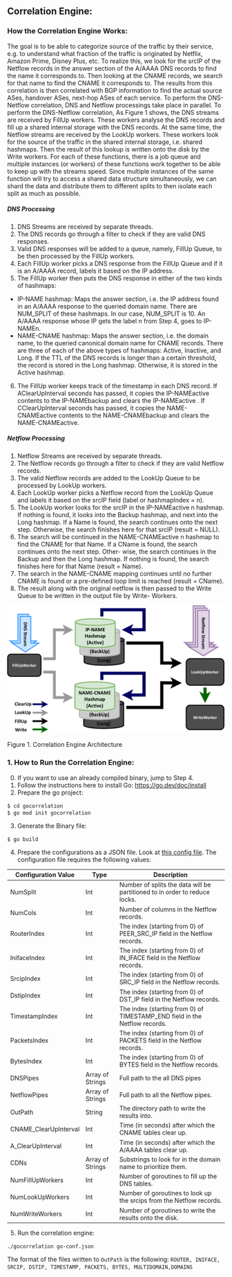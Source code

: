 ## Correlation Engine:

### How the Correlation Engine Works:

The goal is to be able to categorize source of the traffic by their service, e.g. to understand what fraction of the traffic is originated by Netflix, Amazon Prime, Disney Plus, etc.
To realize this, we look for the srcIP of the Netflow records in the answer section of the A/AAAA DNS records to find the name it corresponds to.
Then looking at the CNAME records, we search for that name to find the CNAME it corresponds to. 
The results from this correlation is then correlated with BGP information to find the actual source ASes, handover ASes, next-hop ASes of each service. 
To perform the DNS-Netflow correlation, DNS and Netflow processings take place in parallel. 
To perform the DNS-Netflow correlation, As Figure 1 shows, the DNS streams are received by FillUp workers. 
These workers analyse the DNS records and fill up a shared internal storage with the DNS records. 
At the same time, the Netflow streams are received by the LookUp workers. 
These workers look for the source of the traffic in the shared internal storage, i.e. shared hashmaps.
Then the result of this lookup is written onto the disk by the Write workers.
For each of these functions, there is a job queue and multiple instances (or workers) of these functions work together to be able to keep up with the streams speed. 
Since multiple instances of the same function will try to access a shared data structure simultaneously, we can shard the data and distribute them to different splits to then isolate each split as much as possible. 

##### DNS Processing
1. DNS Streams are received by separate threads.
2. The DNS records go through a filter to check if they are valid DNS responses.
3. Valid DNS responses will be added to a queue, namely, FillUp Queue, to be then processed by the FillUp workers.
4. Each FillUp worker picks a DNS response from the FillUp Queue and if it is an A/AAAA record, labels it based on the IP address.
5. The FillUp worker then puts the DNS response in either of
the two kinds of hashmaps:
  - IP-NAME hashmap: Maps the answer section, i.e. the IP address found in an A/AAAA response to the queried domain name. 
There are NUM_SPLIT of these hashmaps. 
In our case, NUM_SPLIT is 10. An A/AAAA response whose IP gets the label n from Step 4, goes to IP-NAMEn.
  - NAME-CNAME hashmap: Maps the answer section, i.e. the domain name, to the queried canonical domain name for CNAME records.
There are three of each of the above types of hashmaps: Active, Inactive, and Long.
If the TTL of the DNS records is longer than a certain threshold, the record is stored in the Long hashmap. Otherwise, it is stored in the Active hashmap.
6. The FillUp worker keeps track of the timestamp in each DNS record. 
If AClearUpInterval seconds has passed, it copies the IP-NAMEactive contents to the IP-NAMEbackup and clears
the IP-NAMEactive . 
If CClearUpInterval seconds has passed, it copies the NAME-CNAMEactive contents to the NAME-CNAMEbackup and clears the NAME-CNAMEactive.

##### Netflow Processing
1. Netflow Streams are received by separate threads.
2. The Netflow records go through a filter to check if they are
valid Netflow records.
3. The valid Netflow records are added to the LookUp Queue
to be processed by LookUp workers.
4. Each LookUp worker picks a Netflow record from the LookUp
Queue and labels it based on the srcIP field (label or hashmapIndex = n).
5. The LookUp worker looks for the srcIP in the IP-NAMEactive n
hashmap. If nothing is found, it looks into the Backup hashmap,
and next into the Long hashmap. If a Name is found, the
search continues onto the next step. Otherwise, the search
finishes here for that srcIP (result = NULL).
6. The search will be continued in the NAME-CNAMEactive n
hashmap to find the CNAME for that Name. If a CName
is found, the search continues onto the next step. Other-
wise, the search continues in the Backup and then the Long
hashmap. If nothing is found, the search finishes here for
that Name (result = Name).
7. The search in the NAME-CNAME mapping continues until
no further CNAME is found or a pre-defined loop limit is
reached (result = CName).
8. The result along with the original netflow is then passed to
the Write Queue to be written in the output file by Write-
Workers.


<img src="CorrelationArchitecture.png" alt="Figure 1" width="700"/>

Figure 1. Correlation Engine Architecture

### 1. How to Run the Correlation Engine:

0. If you want to use an already compiled binary, jump to Step 4. 
1. Follow the instructions here to install Go: https://go.dev/doc/install
2. Prepare the go project:
```
$ cd gocorrelation
$ go mod init gocorrelation
```
3. Generate the Binary file:
```
$ go build
```
4. Prepare the configurations as a JSON file. Look at [this config file](https://github.com/maganiss/FlowDNS/-/blob/master/go-conf.json).
The configuration file requires the following values:

| Configuration Value | Type | Description
| - | - | - 
| NumSplit | Int | Number of splits the data will be partitioned to in order to reduce locks. 
| NumCols | Int | Number of columns in the Netflow records.
| RouterIndex | Int | The index (starting from 0) of PEER_SRC_IP field in the Netflow records.
| InifaceIndex | Int | The index (starting from 0) of IN_IFACE field in the Netflow records.
| SrcipIndex | Int | The index (starting from 0) of SRC_IP field in the Netflow records.
| DstipIndex | Int | The index (starting from 0) of DST_IP field in the Netflow records.
| TimestampIndex | Int | The index (starting from 0) of TIMESTAMP_END field in the Netflow records.
| PacketsIndex | Int | The index (starting from 0) of PACKETS field in the Netflow records.
| BytesIndex | Int | The index (starting from 0) of BYTES field in the Netflow records.
| DNSPipes | Array of Strings | Full path to the all DNS pipes
| NetflowPipes | Array of Strings | Full path to all the Netflow pipes.
| OutPath | String | The directory path to write the results into.
| CNAME_ClearUpInterval | Int | Time (in seconds) after which the CNAME tables clear up.
| A_ClearUpInterval | Int | Time (in seconds) after which the A/AAAA tables clear up.
| CDNs | Array of Strings | Substrings to look for in the domain name to prioritize them.
| NumFillUpWorkers | Int | Number of goroutines to fill up the DNS tables.
| NumLookUpWorkers | Int | Number of goroutines to look up the srcips from the Netflow records.
| NumWriteWorkers | Int | Number of goroutines to write the results onto the disk.


5. Run the correlation engine:

```
./gocorrelation go-conf.json

```
The format of the files written to `OutPath` is the following:
`ROUTER, INIFACE, SRCIP, DSTIP, TIMESTAMP, PACKETS, BYTES, MULTIDOMAIN,DOMAINS`


